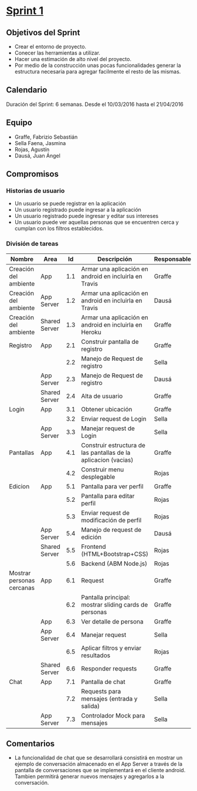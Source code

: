 # [Sprint 1](https://github.com/juandausa/tinder/milestones/Sprint%201)

## Objetivos del Sprint
 * Crear el entorno de proyecto.
 * Conecer las herramientas a utilizar.
 * Hacer una estimación de alto nivel del proyecto.
 * Por medio de la construcción unas pocas funcionalidades generar la estructura necesaria para agregar facilmente el resto de las mismas.

## Calendario
Duración del Sprint: 6 semanas.
Desde el 10/03/2016 hasta el 21/04/2016

## Equipo
* Graffe, Fabrizio Sebastián
* Sella Faena, Jasmina
* Rojas, Agustín
* Dausá, Juan Ángel

## Compromisos

### Historias de usuario
* Un usuario se puede registrar en la aplicación
* Un usuario registrado puede ingresar a la aplicación
* Un usuario registrado puede ingresar y editar sus intereses
* Un usuario puede ver aquellas personas que se encuentren cerca y cumplan con los filtros establecidos.


### División de tareas
| Nombre                    | Area          | Id  | Descripción                                                     | Responsable | Costo |
|---------------------------|---------------|-----|-----------------------------------------------------------------|-------------|-------|
| Creación del ambiente     | App           | 1.1 | Armar una aplicación en android en incluirla en Travis          | Graffe      |   20  |
| Creación del ambiente     | App Server    | 1.2 | Armar una aplicación en android en incluirla en Travis          | Dausá       |   20  |
| Creación del ambiente     | Shared Server | 1.3 | Armar una aplicación en android en incluirla en Heroku          | Graffe      |   20  |
| Registro                  | App           | 2.1 | Construir pantalla de registro                                  | Graffe      |   7   |
|                           |               | 2.2 | Manejo de Request de registro                                   | Sella       |   6   |
|                           | App Server    | 2.3 | Manejo de Request de registro                                   | Dausá       |   6   |
|                           | Shared Server | 2.4 | Alta de usuario                                                 | Graffe      |   4   |
| Login                     | App           | 3.1 | Obtener ubicación                                               | Graffe      |   4   |
|                           |               | 3.2 | Enviar request de Login                                         | Sella       |   4   |
|                           | App Server    | 3.3 | Manejar request de Login                                        | Sella       |   4   |
| Pantallas                 | App           | 4.1 | Construir estructura de las pantallas de la aplicacion (vacias) | Graffe      |   8   |
|                           |               | 4.2 | Construir menu desplegable                                      | Rojas       |   5   |
| Edicion                   | App           | 5.1 | Pantalla para ver perfil                                        | Graffe      |   5   |
|                           |               | 5.2 | Pantalla para editar perfil                                     | Rojas       |   8   |
|                           |               | 5.3 | Enviar request de modificación de perfil                        | Rojas       |   4   |
|                           | App Server    | 5.4 | Manejo de request de edición                                    | Dausá       |   3   |
|                           | Shared Server | 5.5 | Frontend (HTML+Bootstrap+CSS)                                   | Rojas       |   5   |
|                           |               | 5.6 | Backend (ABM Node.js)                                           | Rojas       |   12  |
| Mostrar personas cercanas | App           | 6.1 | Request                                                         | Graffe      |   2   |
|                           |               | 6.2 | Pantalla principal: mostrar sliding cards de personas           | Graffe      |   5   |
|                           | App           | 6.3 | Ver detalle de persona                                          | Graffe      |   5   |
|                           | App Server    | 6.4 | Manejar request                                                 | Sella       |   2   |
|                           |               | 6.5 | Aplicar filtros y enviar resultados                             | Rojas       |   6   |
|                           | Shared Server | 6.6 | Responder requests                                              | Graffe      |   1   |
| Chat                      | App           | 7.1 | Pantalla de chat                                                | Graffe      |   10  |
|                           |               | 7.2 | Requests para mensajes (entrada y salida)                       | Sella       |   8   |
|                           | App Server    | 7.3 | Controlador Mock para mensajes                                  | Sella       |   8   |

## Comentarios
* La funcionalidad de chat que se desarrollará consistirá en mostrar un ejemplo de conversación almacenado en el App Server a través de la pantalla de conversaciones que se implementará en el cliente android. Tambien permitirá generar nuevos mensajes y agregarlos a la conversación.
